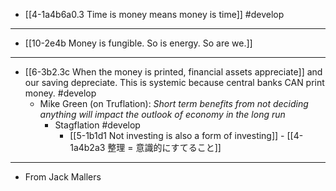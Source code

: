 - [[4-1a4b6a0.3 Time is money means money is time]] #develop
---
- [[10-2e4b Money is fungible. So is energy. So are we.]]
---
- [[6-3b2.3c When the money is printed, financial assets appreciate]] and our saving depreciate. This is systemic because central banks CAN print money. #develop
  - Mike Green (on Truflation): *Short term benefits from not deciding anything will impact the outlook of economy in the long run*
    - Stagflation #develop
      - [[5-1b1d1 Not investing is also a form of investing]]
				- [[4-1a4b2a3 整理 = 意識的にすてること]]
---
- From Jack Mallers

